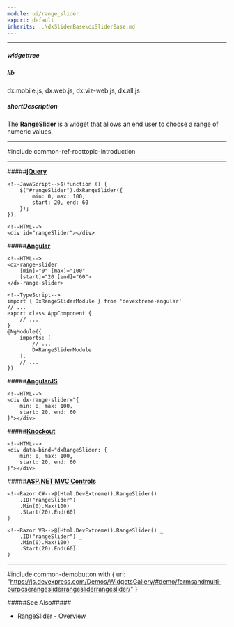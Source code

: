 ```yaml
---
module: ui/range_slider
export: default
inherits: ..\dxSliderBase\dxSliderBase.md
---
```

---
##### widgettree

##### lib
dx.mobile.js, dx.web.js, dx.viz-web.js, dx.all.js

##### shortDescription
The **RangeSlider** is a widget that allows an end user to choose a range of numeric values.

---
#include common-ref-roottopic-introduction

---
#####[**jQuery**](/concepts/00%20Getting%20Started/10%20Widget%20Basics%20-%20jQuery/01%20Create%20and%20Configure%20a%20Widget.md '/Documentation/Guide/Getting_Started/Widget_Basics_-_jQuery/Create_and_Configure_a_Widget/')  

    <!--JavaScript-->$(function () {
        $("#rangeSlider").dxRangeSlider({
            min: 0, max: 100,
            start: 20, end: 60
        });
    });

    <!--HTML-->
    <div id="rangeSlider"></div>

#####[**Angular**](/concepts/00%20Getting%20Started/15%20Widget%20Basics%20-%20Angular/01%20Create%20and%20Configure%20a%20Widget.md '/Documentation/Guide/Getting_Started/Widget_Basics_-_Angular/Create_and_Configure_a_Widget/')  

    <!--HTML-->
    <dx-range-slider
        [min]="0" [max]="100"
        [start]="20 [end]="60">
    </dx-range-slider>

    <!--TypeScript-->
    import { DxRangeSliderModule } from 'devextreme-angular'
    // ...
    export class AppComponent {
        // ...
    }
    @NgModule({
        imports: [
            // ...
            DxRangeSliderModule
        ],
        // ...
    })

#####[**AngularJS**](/concepts/00%20Getting%20Started/20%20Widget%20Basics%20-%20AngularJS/01%20Create%20and%20Configure%20a%20Widget.md '/Documentation/Guide/Getting_Started/Widget_Basics_-_AngularJS/Create_and_Configure_a_Widget/')  

    <!--HTML-->
    <div dx-range-slider="{
        min: 0, max: 100,
        start: 20, end: 60
    }"></div>

#####[**Knockout**](/concepts/00%20Getting%20Started/25%20Widget%20Basics%20-%20Knockout/01%20Create%20and%20Configure%20a%20Widget.md '/Documentation/Guide/Getting_Started/Widget_Basics_-_Knockout/Create_and_Configure_a_Widget/')  

    <!--HTML-->
    <div data-bind="dxRangeSlider: {
        min: 0, max: 100,
        start: 20, end: 60
    }"></div>

#####[**ASP.NET MVC Controls**](/Documentation/Guide/ASP.NET_MVC_Controls/Fundamentals/#Creating_a_Widget)

    <!--Razor C#-->@(Html.DevExtreme().RangeSlider()
        .ID("rangeSlider")
        .Min(0).Max(100)
        .Start(20).End(60)
    )

    <!--Razor VB-->@(Html.DevExtreme().RangeSlider() _
        .ID("rangeSlider") _
        .Min(0).Max(100) _
        .Start(20).End(60)
    )

---

 

#include common-demobutton with {
    url: "https://js.devexpress.com/Demos/WidgetsGallery/#demo/formsandmulti-purposerangesliderrangesliderrangeslider/"
}

#####See Also#####
- [RangeSlider - Overview](/concepts/05%20Widgets/RangeSlider/00%20Overview.md '/Documentation/Guide/Widgets/RangeSlider/Overview/')